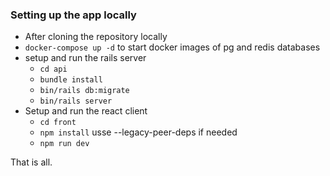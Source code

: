 ### Setting up the app locally

- After cloning the repository locally
- `docker-compose up -d` to start docker images of pg and redis databases
- setup and run the rails server
  - `cd api`
  - `bundle install`
  - `bin/rails db:migrate`
  - `bin/rails server`
- Setup and run the react client
  - `cd front`
  - `npm install` usse --legacy-peer-deps if needed
  - `npm run dev`

That is all.
